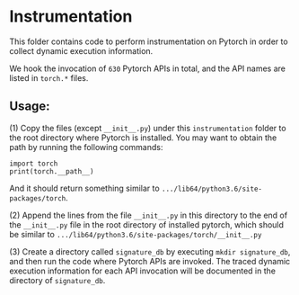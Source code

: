 # Instrumentation 

This folder contains code to perform instrumentation on Pytorch in order to collect dynamic execution information.

We hook the invocation of `630` Pytorch APIs in total, and the API names are listed in `torch.*` files.

## Usage:

(1) Copy the files (except `__init__.py`) under this `instrumentation` folder to the root directory where Pytorch is installed. You may want to obtain the path by running the following commands:
```
import torch
print(torch.__path__)
```
And it should return something similar to `.../lib64/python3.6/site-packages/torch`.

(2) Append the lines from the file `__init__.py` in this directory to the end of the `__init__.py` file in the root directory of installed pytorch, which should be similar to `.../lib64/python3.6/site-packages/torch/__init__.py`

(3) Create a directory called `signature_db` by executing `mkdir signature_db`, and then run the code where Pytorch APIs are invoked. The traced dynamic execution information for each API invocation will be documented in the directory of `signature_db`.
